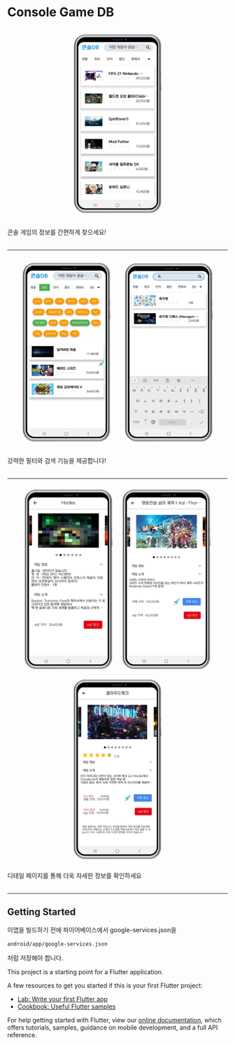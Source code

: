 <!-- @format -->

# Console Game DB

<center>
    <img src="readme/홈화면.png" alt="홈 화면" width="200px" style="margin: 15px;" style="margin: 15px;">
</center>

콘솔 게임의 정보를 간편하게 찾으세요!
</br></br>

---

<center>
    <img src="readme/태그화면.png" alt="태그 화면" width="200px" style="margin: 15px;">
    <img src="readme/검색화면.png" alt="검색 화면" width="200px" style="margin: 15px;">
</center>

강력한 필터와 검색 기능을 제공합니다!
</br></br>

---

<center>
    <img src="readme/디테일화면1.png" alt="디테일 화면1" width="200px" style="margin: 10px;">
    <img src="readme/디테일화면2.png" alt="디테일 화면2" width="200px" style="margin: 10px;">
    <img src="readme/디테일화면3.png" alt="디테일 화면3" width="200px" style="margin: 10px;">
</center>

디테일 페이지를 통해 더욱 자세한 정보를 확인하세요
</br></br>

---

## Getting Started

이앱을 빌드하기 전에 파이어베이스에서 google-services.json을

```
android/app/google-services.json
```

처럼 저장해야 합니다.

This project is a starting point for a Flutter application.

A few resources to get you started if this is your first Flutter project:

- [Lab: Write your first Flutter app](https://flutter.dev/docs/get-started/codelab)
- [Cookbook: Useful Flutter samples](https://flutter.dev/docs/cookbook)

For help getting started with Flutter, view our
[online documentation](https://flutter.dev/docs), which offers tutorials,
samples, guidance on mobile development, and a full API reference.
